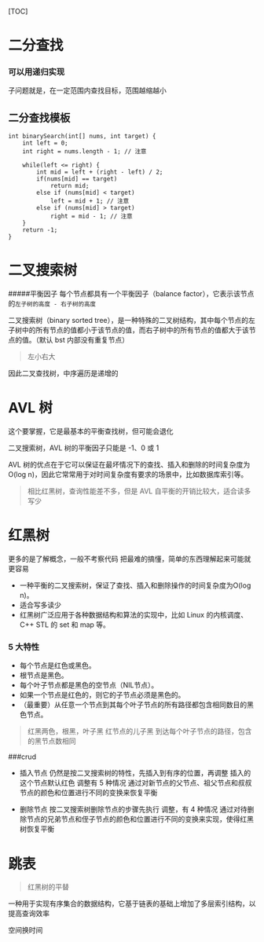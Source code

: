 [TOC]

# 二分查找

### 可以用递归实现
子问题就是，在一定范围内查找目标，范围越缩越小

## 二分查找模板

```golang
int binarySearch(int[] nums, int target) {
    int left = 0; 
    int right = nums.length - 1; // 注意

    while(left <= right) {
        int mid = left + (right - left) / 2;
        if(nums[mid] == target)
            return mid; 
        else if (nums[mid] < target)
            left = mid + 1; // 注意
        else if (nums[mid] > target)
            right = mid - 1; // 注意
    }
    return -1;
}
```

# 二叉搜索树

#####平衡因子
每个节点都具有一个平衡因子（balance factor），它表示该节点的`左子树的高度 - 右子树的高度`

二叉搜索树（binary sorted tree），是一种特殊的二叉树结构，其中每个节点的左子树中的所有节点的值都小于该节点的值，而右子树中的所有节点的值都大于该节点的值。（默认 bst 内部没有重复节点）
> 左小右大

因此二叉查找树，中序遍历是递增的

# AVL 树

这个要掌握，它是最基本的平衡查找树，但可能会退化

二叉搜索树，AVL 树的平衡因子只能是 -1、0 或 1

AVL 树的优点在于它可以保证在最坏情况下的查找、插入和删除的时间复杂度为 O(log n)，因此它常常用于对时间复杂度有要求的场景中，比如数据库索引等。

> 相比红黑树，查询性能差不多，但是 AVL 自平衡的开销比较大，适合读多写少





# 红黑树

更多的是了解概念，一般不考察代码
把最难的搞懂，简单的东西理解起来可能就更容易

* 一种平衡的二叉搜索树，保证了查找、插入和删除操作的时间复杂度为O(log n)。
* 适合写多读少
* 红黑树广泛应用于各种数据结构和算法的实现中，比如 Linux 的内核调度、C++ STL 的 set 和 map 等。

### 5 大特性
- 每个节点是红色或黑色。
- 根节点是黑色。
- 每个叶子节点都是黑色的空节点（NIL节点）。
- 如果一个节点是红色的，则它的子节点必须是黑色的。
- （最重要）从任意一个节点到其每个叶子节点的所有路径都包含相同数目的黑色节点。

> 红黑两色，根黑，叶子黑
红节点的儿子黑
到达每个叶子节点的路径，包含的黑节点数相同

###crud
- 插入节点
仍然是按二叉搜索树的特性，先插入到有序的位置，再调整
插入的这个节点默认红色
调整有 5 种情况
通过对新节点的父节点、祖父节点和叔叔节点的颜色和位置进行不同的变换来恢复平衡

- 删除节点
按二叉搜索树删除节点的步骤先执行
调整，有 4 种情况
通过对待删除节点的兄弟节点和侄子节点的颜色和位置进行不同的变换来实现，使得红黑树恢复平衡

# 跳表

> 红黑树的平替

一种用于实现有序集合的数据结构，它基于链表的基础上增加了多层索引结构，以提高查询效率

空间换时间
